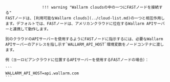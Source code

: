 					!!! warning "Wallarm cloudsの中の一つにFASTノードを接続する"
    FASTノードは、[利用可能なWallarm clouds](../cloud-list.md)の一つと相互作用します。デフォルトでは、FASTノードは、アメリカンクラウドに位在するWallarm APIサーバーと連携して動作します。

    別のクラウドのAPIサーバーを使用するようにFASTノードに指示するには、必要なWallarm APIサーバーのアドレスを指し示す`WALLARM_API_HOST`環境変数をノードコンテナに渡します。

    例（ヨーロピアンクラウドに位置するAPIサーバーを使用するFASTノードの場合）：

    ```
    WALLARM_API_HOST=api.wallarm.com      
    ```